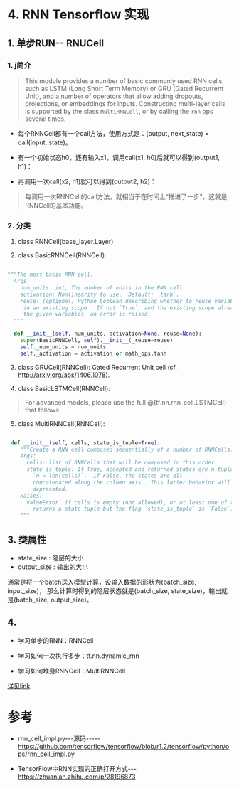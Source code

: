 # 4. RNN Tensorflow 实现

## 1. 单步RUN-- RNUCell

### 1. j简介
> This module provides a number of basic commonly used RNN cells, such as LSTM
(Long Short Term Memory) or GRU (Gated Recurrent Unit), and a number of
operators that allow adding dropouts, projections, or embeddings for inputs.
Constructing multi-layer cells is supported by the class `MultiRNNCell`, or by
calling the `rnn` ops several times.

* 每个RNNCell都有一个call方法，使用方式是：(output, next_state) = call(input, state)。


* 有一个初始状态h0，还有输入x1，调用call(x1, h0)后就可以得到(output1, h1)：


* 再调用一次call(x2, h1)就可以得到(output2, h2)：

> 每调用一次RNNCell的call方法，就相当于在时间上“推进了一步”，这就是RNNCell的基本功能。


### 2. 分类

1. class RNNCell(base_layer.Layer)

2. class BasicRNNCell(RNNCell):
```python

"""The most basic RNN cell.
  Args:
    num_units: int, The number of units in the RNN cell.
    activation: Nonlinearity to use.  Default: `tanh`.
    reuse: (optional) Python boolean describing whether to reuse variables
     in an existing scope.  If not `True`, and the existing scope already has
     the given variables, an error is raised.
  """

  def __init__(self, num_units, activation=None, reuse=None):
    super(BasicRNNCell, self).__init__(_reuse=reuse)
    self._num_units = num_units
    self._activation = activation or math_ops.tanh
```

3. class GRUCell(RNNCell):
  Gated Recurrent Unit cell (cf. http://arxiv.org/abs/1406.1078).

4. class BasicLSTMCell(RNNCell):
>  For advanced models, please use the full @{tf.nn.rnn_cell.LSTMCell}
  that follows
  
  
  5. class MultiRNNCell(RNNCell):
```python

 def __init__(self, cells, state_is_tuple=True):
    """Create a RNN cell composed sequentially of a number of RNNCells.
    Args:
      cells: list of RNNCells that will be composed in this order.
      state_is_tuple: If True, accepted and returned states are n-tuples, where
        `n = len(cells)`.  If False, the states are all
        concatenated along the column axis.  This latter behavior will soon be
        deprecated.
    Raises:
      ValueError: if cells is empty (not allowed), or at least one of the cells
        returns a state tuple but the flag `state_is_tuple` is `False`.
    """
 ```
  
## 3. 类属性

* state_size : 隐层的大小
* output_size : 输出的大小

通常是将一个batch送入模型计算，设输入数据的形状为(batch_size, input_size)，
那么计算时得到的隐层状态就是(batch_size, state_size)，输出就是(batch_size, output_size)。

## 4.

* 学习单步的RNN：RNNCell

* 学习如何一次执行多步：tf.nn.dynamic_rnn


* 学习如何堆叠RNNCell：MultiRNNCell


[详见link](https://github.com/LiuChuang0059/ComplexNetwork-DataMining/blob/master/techs/Tensorflow%E5%9F%BA%E7%A1%80%E5%AD%A6%E4%B9%A0.ipynb)



# 参考

* rnn_cell_impl.py---源码-----https://github.com/tensorflow/tensorflow/blob/r1.2/tensorflow/python/ops/rnn_cell_impl.py

* TensorFlow中RNN实现的正确打开方式---https://zhuanlan.zhihu.com/p/28196873





